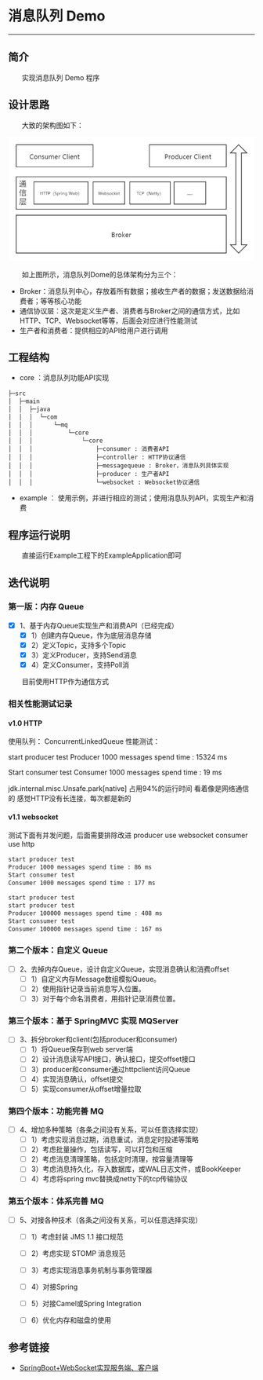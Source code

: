 # 消息队列 Demo
***
## 简介
&ensp;&ensp;&ensp;&ensp;实现消息队列 Demo 程序

## 设计思路
&ensp;&ensp;&ensp;&ensp;大致的架构图如下：

![](./picture/framework.png)

&ensp;&ensp;&ensp;&ensp;如上图所示，消息队列Dome的总体架构分为三个：

- Broker：消息队列中心，存放着所有数据；接收生产者的数据；发送数据给消费者；等等核心功能
- 通信协议层：这次是定义生产者、消费者与Broker之间的通信方式，比如HTTP、TCP、Websocket等等，后面会对应进行性能测试
- 生产者和消费者：提供相应的API给用户进行调用

## 工程结构
- core ：消息队列功能API实现

```shell script
├─src
│  ├─main
│  │  ├─java
│  │  │  └─com
│  │  │      └─mq
│  │  │          └─core
│  │  │              └─core
│  │  │                  ├─consumer : 消费者API
│  │  │                  ├─controller : HTTP协议通信
│  │  │                  ├─messagequeue : Broker，消息队列具体实现
│  │  │                  ├─producer : 生产者API
│  │  │                  └─websocket : Websocket协议通信
```

- example ： 使用示例，并进行相应的测试；使用消息队列API，实现生产和消费

## 程序运行说明
&ensp;&ensp;&ensp;&ensp;直接运行Example工程下的ExampleApplication即可

## 迭代说明
### 第一版：内存 Queue
- [x] 1、基于内存Queue实现生产和消费API（已经完成）
  - [x] 1）创建内存Queue，作为底层消息存储
  - [x] 2）定义Topic，支持多个Topic
  - [x] 3）定义Producer，支持Send消息
  - [x] 4）定义Consumer，支持Poll消
  
&ensp;&ensp;&ensp;&ensp;目前使用HTTP作为通信方式

### 相关性能测试记录
#### v1.0 HTTP
使用队列： ConcurrentLinkedQueue
性能测试：

start producer test
Producer 1000 messages spend time : 15324 ms
 
Start consumer test
Consumer 1000 messages spend time : 19 ms

jdk.internal.misc.Unsafe.park[native] 占用94%的运行时间
看着像是网络通信的
感觉HTTP没有长连接，每次都是新的

#### v1.1 websocket
测试下面有并发问题，后面需要排除改进
producer use websocket
consumer use http

```text
start producer test
Producer 1000 messages spend time : 86 ms 
Start consumer test
Consumer 1000 messages spend time : 177 ms
```

```text
start producer test
start producer test
Producer 100000 messages spend time : 408 ms 
Start consumer test
Consumer 100000 messages spend time : 167 ms
```

### 第二个版本：自定义 Queue
- [ ] 2、去掉内存Queue，设计自定义Queue，实现消息确认和消费offset
    - [ ] 1）自定义内存Message数组模拟Queue。
    - [ ] 2）使用指针记录当前消息写入位置。
    - [ ] 3）对于每个命名消费者，用指针记录消费位置。

### 第三个版本：基于 SpringMVC 实现 MQServer
- [ ] 3、拆分broker和client(包括producer和consumer)
    - [ ] 1）将Queue保存到web server端
    - [ ] 2）设计消息读写API接口，确认接口，提交offset接口
    - [ ] 3）producer和consumer通过httpclient访问Queue
    - [ ] 4）实现消息确认，offset提交
    - [ ] 5）实现consumer从offset增量拉取

### 第四个版本：功能完善 MQ
- [ ] 4、增加多种策略（各条之间没有关系，可以任意选择实现）
    - [ ] 1）考虑实现消息过期，消息重试，消息定时投递等策略
    - [ ] 2）考虑批量操作，包括读写，可以打包和压缩
    - [ ] 2）考虑消息清理策略，包括定时清理，按容量清理等
    - [ ] 3）考虑消息持久化，存入数据库，或WAL日志文件，或BookKeeper
    - [ ] 4）考虑将spring mvc替换成netty下的tcp传输协议

### 第五个版本：体系完善 MQ
- [ ] 5、对接各种技术（各条之间没有关系，可以任意选择实现）
    - [ ] 1）考虑封装 JMS 1.1 接口规范
    - [ ] 2）考虑实现 STOMP 消息规范
    - [ ] 3）考虑实现消息事务机制与事务管理器
    - [ ] 4）对接Spring
    - [ ] 5）对接Camel或Spring Integration
    - [ ] 6）优化内存和磁盘的使用
    
    
## 参考链接
- [SpringBoot+WebSocket实现服务端、客户端](https://my.oschina.net/u/4504531/blog/4557921)